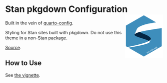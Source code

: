 # Stan pkgdown Configuration <a href="https://visruthsk.github.io/pkgdownConfig"><img src="man/figures/logo.svg" align="right" height="139" alt="pkgdownConfig website" /></a>

Built in the vein of [quarto-config](https://github.com/stan-dev/quarto-config).

Styling for Stan sites built with pkgdown. Do not use this theme in a non-Stan package.

[Source](https://github.com/VisruthSK/pkgdownConfig/).

## How to Use

See [the vignette](https://visruthsk.github.io/pkgdownConfig/articles/Setup.html).
